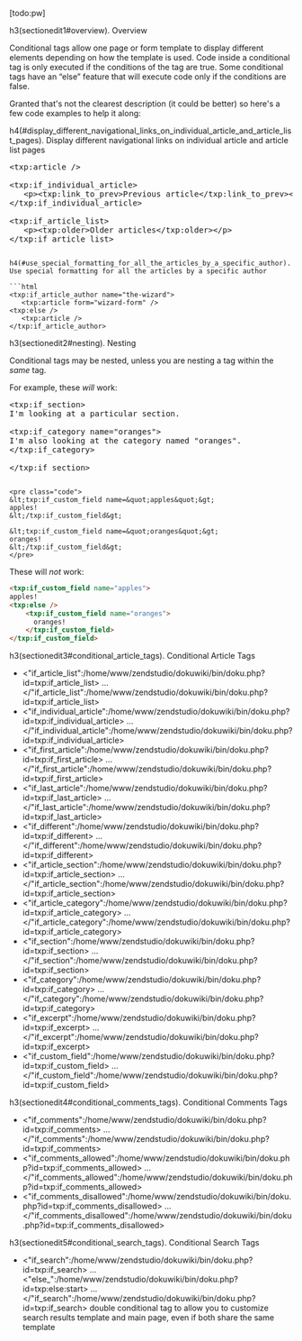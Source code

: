 [todo:pw]

h3(sectionedit1#overview). Overview

Conditional tags allow one page or form template to display different elements depending on how the template is used. Code inside a conditional tag is only executed if the conditions of the tag are true. Some conditional tags have an “else” feature that will execute code only if the conditions are false.

Granted that's not the clearest description (it could be better) so here's a few code examples to help it along:

h4(#display_different_navigational_links_on_individual_article_and_article_list_pages). Display different navigational links on individual article and article list pages

<pre class="code">
&lt;txp:article /&gt;

&lt;txp:if_individual_article&gt;
   &lt;p&gt;&lt;txp:link_to_prev&gt;Previous article&lt;/txp:link_to_prev&gt;&lt;/p&gt;
&lt;/txp:if_individual_article&gt;

&lt;txp:if_article_list&gt;
   &lt;p&gt;&lt;txp:older&gt;Older articles&lt;/txp:older&gt;&lt;/p&gt;
&lt;/txp:if_article_list&gt;
</pre>
```

h4(#use_special_formatting_for_all_the_articles_by_a_specific_author). Use special formatting for all the articles by a specific author

```html
<txp:if_article_author name="the-wizard">
   <txp:article form="wizard-form" />
<txp:else />
   <txp:article />
</txp:if_article_author>
```


h3(sectionedit2#nesting). Nesting

Conditional tags may be nested, unless you are nesting a tag within the *same* tag.

For example, these *will* work:

<pre class="code">
&lt;txp:if_section&gt;
I'm looking at a particular section.

&lt;txp:if_category name=&quot;oranges&quot;&gt;
I'm also looking at the category named &quot;oranges&quot;.
&lt;/txp:if_category&gt;

&lt;/txp:if_section&gt;
</pre>
```

<pre class="code">
&lt;txp:if_custom_field name=&quot;apples&quot;&gt;
apples!
&lt;/txp:if_custom_field&gt;

&lt;txp:if_custom_field name=&quot;oranges&quot;&gt;
oranges!
&lt;/txp:if_custom_field&gt;
</pre>
```

These will *not* work:

```html
<txp:if_custom_field name="apples">
apples!
<txp:else />
    <txp:if_custom_field name="oranges">
      oranges!
    </txp:if_custom_field>
</txp:if_custom_field>
```


h3(sectionedit3#conditional_article_tags). Conditional Article Tags

* &lt;"if_article_list":/home/www/zendstudio/dokuwiki/bin/doku.php?id=txp:if_article_list&gt; ... &lt;/"if_article_list":/home/www/zendstudio/dokuwiki/bin/doku.php?id=txp:if_article_list&gt;
* &lt;"if_individual_article":/home/www/zendstudio/dokuwiki/bin/doku.php?id=txp:if_individual_article&gt; ... &lt;/"if_individual_article":/home/www/zendstudio/dokuwiki/bin/doku.php?id=txp:if_individual_article&gt;
* &lt;"if_first_article":/home/www/zendstudio/dokuwiki/bin/doku.php?id=txp:if_first_article&gt; ... &lt;/"if_first_article":/home/www/zendstudio/dokuwiki/bin/doku.php?id=txp:if_first_article&gt;
* &lt;"if_last_article":/home/www/zendstudio/dokuwiki/bin/doku.php?id=txp:if_last_article&gt; ... &lt;/"if_last_article":/home/www/zendstudio/dokuwiki/bin/doku.php?id=txp:if_last_article&gt;
* &lt;"if_different":/home/www/zendstudio/dokuwiki/bin/doku.php?id=txp:if_different&gt; ... &lt;/"if_different":/home/www/zendstudio/dokuwiki/bin/doku.php?id=txp:if_different&gt;
* &lt;"if_article_section":/home/www/zendstudio/dokuwiki/bin/doku.php?id=txp:if_article_section&gt; ... &lt;/"if_article_section":/home/www/zendstudio/dokuwiki/bin/doku.php?id=txp:if_article_section&gt;
* &lt;"if_article_category":/home/www/zendstudio/dokuwiki/bin/doku.php?id=txp:if_article_category&gt; ... &lt;/"if_article_category":/home/www/zendstudio/dokuwiki/bin/doku.php?id=txp:if_article_category&gt;
* &lt;"if_section":/home/www/zendstudio/dokuwiki/bin/doku.php?id=txp:if_section&gt; ... &lt;/"if_section":/home/www/zendstudio/dokuwiki/bin/doku.php?id=txp:if_section&gt;
* &lt;"if_category":/home/www/zendstudio/dokuwiki/bin/doku.php?id=txp:if_category&gt; ... &lt;/"if_category":/home/www/zendstudio/dokuwiki/bin/doku.php?id=txp:if_category&gt;
* &lt;"if_excerpt":/home/www/zendstudio/dokuwiki/bin/doku.php?id=txp:if_excerpt&gt; ... &lt;/"if_excerpt":/home/www/zendstudio/dokuwiki/bin/doku.php?id=txp:if_excerpt&gt;
* &lt;"if_custom_field":/home/www/zendstudio/dokuwiki/bin/doku.php?id=txp:if_custom_field&gt; ... &lt;/"if_custom_field":/home/www/zendstudio/dokuwiki/bin/doku.php?id=txp:if_custom_field&gt;

h3(sectionedit4#conditional_comments_tags). Conditional Comments Tags

* &lt;"if_comments":/home/www/zendstudio/dokuwiki/bin/doku.php?id=txp:if_comments&gt; ... &lt;/"if_comments":/home/www/zendstudio/dokuwiki/bin/doku.php?id=txp:if_comments&gt;
* &lt;"if_comments_allowed":/home/www/zendstudio/dokuwiki/bin/doku.php?id=txp:if_comments_allowed&gt; ... &lt;/"if_comments_allowed":/home/www/zendstudio/dokuwiki/bin/doku.php?id=txp:if_comments_allowed&gt;
* &lt;"if_comments_disallowed":/home/www/zendstudio/dokuwiki/bin/doku.php?id=txp:if_comments_disallowed&gt; ... &lt;/"if_comments_disallowed":/home/www/zendstudio/dokuwiki/bin/doku.php?id=txp:if_comments_disallowed&gt;

h3(sectionedit5#conditional_search_tags). Conditional Search Tags

* &lt;"if_search":/home/www/zendstudio/dokuwiki/bin/doku.php?id=txp:if_search&gt; ... &lt;"else_":/home/www/zendstudio/dokuwiki/bin/doku.php?id=txp:else:start&gt; ... &lt;/"if_search":/home/www/zendstudio/dokuwiki/bin/doku.php?id=txp:if_search&gt; double conditional tag to allow you to customize search results template and main page, even if both share the same template

